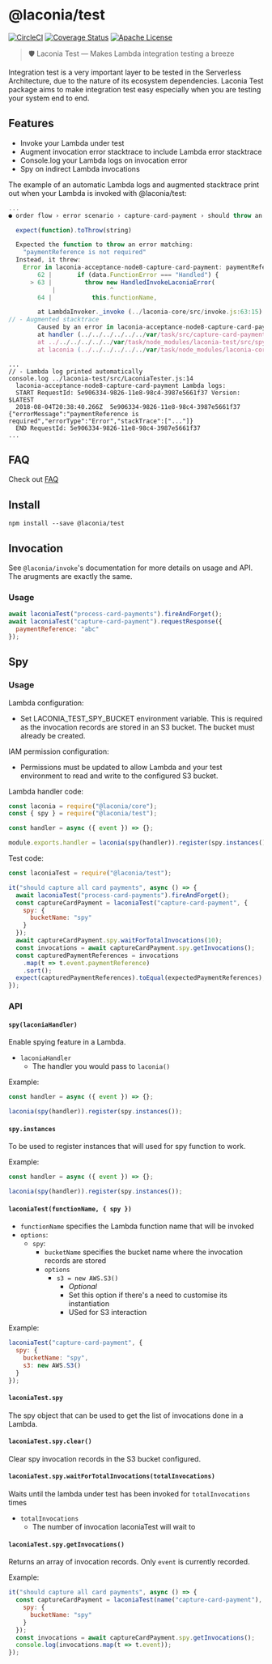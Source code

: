 # @laconia/test

[![CircleCI](https://circleci.com/gh/ceilfors/laconia/tree/master.svg?style=shield)](https://circleci.com/gh/ceilfors/laconia/tree/master)
[![Coverage Status](https://coveralls.io/repos/github/ceilfors/laconia/badge.svg?branch=master)](https://coveralls.io/github/ceilfors/laconia?branch=master)
[![Apache License](https://img.shields.io/badge/license-Apache-blue.svg)](LICENSE)

> 🛡️ Laconia Test — Makes Lambda integration testing a breeze

Integration test is a very important layer to be tested in the Serverless Architecture,
due to the nature of its ecosystem dependencies. Laconia Test package aims to make integration
test easy especially when you are testing your system end to end.

## Features

* Invoke your Lambda under test
* Augment invocation error stacktrace to include Lambda error stacktrace
* Console.log your Lambda logs on invocation error
* Spy on indirect Lambda invocations

The example of an automatic Lambda logs and augmented stacktrace print out when
your Lambda is invoked with @laconia/test:

```js
...
● order flow › error scenario › capture-card-payment › should throw an error when paymentReference is not defined

  expect(function).toThrow(string)

  Expected the function to throw an error matching:
    "paymentReference is not required"
  Instead, it threw:
    Error in laconia-acceptance-node8-capture-card-payment: paymentReference is required
        62 |       if (data.FunctionError === "Handled") {
      > 63 |         throw new HandledInvokeLaconiaError(
            |               ^
        64 |           this.functionName,

        at LambdaInvoker._invoke (../laconia-core/src/invoke.js:63:15)
// - Augmented stacktrace
        Caused by an error in laconia-acceptance-node8-capture-card-payment Lambda:
        at handler (../../../../../../var/task/src/capture-card-payment.js:6:11)
        at ../../../../../../var/task/node_modules/laconia-test/src/spy.js:9:41
        at laconia (../../../../../../var/task/node_modules/laconia-core/src/laconia.js:12:28)
```

```
...
// - Lambda log printed automatically
console.log ../laconia-test/src/LaconiaTester.js:14
  laconia-acceptance-node8-capture-card-payment Lambda logs:
  START RequestId: 5e906334-9826-11e8-98c4-3987e5661f37 Version: $LATEST
  2018-08-04T20:38:40.266Z	5e906334-9826-11e8-98c4-3987e5661f37	{"errorMessage":"paymentReference is required","errorType":"Error","stackTrace":["..."]}
  END RequestId: 5e906334-9826-11e8-98c4-3987e5661f37
...
```

## FAQ

Check out [FAQ](https://github.com/ceilfors/laconia#faq)

## Install

```
npm install --save @laconia/test
```

## Invocation

See `@laconia/invoke`'s documentation for more details on usage and API. The arugments are exactly the same.

### Usage

```js
await laconiaTest("process-card-payments").fireAndForget();
await laconiaTest("capture-card-payment").requestResponse({
  paymentReference: "abc"
});
```

## Spy

### Usage

Lambda configuration:

* Set LACONIA_TEST_SPY_BUCKET environment variable. This is required as the invocation
  records are stored in an S3 bucket. The bucket must already be created.

IAM permission configuration:

* Permissions must be updated to allow Lambda and your test environment to read and write to the configured S3 bucket.

Lambda handler code:

```js
const laconia = require("@laconia/core");
const { spy } = require("@laconia/test");

const handler = async ({ event }) => {};

module.exports.handler = laconia(spy(handler)).register(spy.instances());
```

Test code:

```js
const laconiaTest = require("@laconia/test");

it("should capture all card payments", async () => {
  await laconiaTest("process-card-payments").fireAndForget();
  const captureCardPayment = laconiaTest("capture-card-payment", {
    spy: {
      bucketName: "spy"
    }
  });
  await captureCardPayment.spy.waitForTotalInvocations(10);
  const invocations = await captureCardPayment.spy.getInvocations();
  const capturedPaymentReferences = invocations
    .map(t => t.event.paymentReference)
    .sort();
  expect(capturedPaymentReferences).toEqual(expectedPaymentReferences);
});
```

### API

#### `spy(laconiaHandler)`

Enable spying feature in a Lambda.

* `laconiaHandler`
  * The handler you would pass to `laconia()`

Example:

```js
const handler = async ({ event }) => {};

laconia(spy(handler)).register(spy.instances());
```

#### `spy.instances`

To be used to register instances that will used for spy function to work.

Example:

```js
const handler = async ({ event }) => {};

laconia(spy(handler)).register(spy.instances());
```

#### `laconiaTest(functionName, { spy })`

* `functionName` specifies the Lambda function name that will be invoked
* `options`:
  * `spy`:
    * `bucketName` specifies the bucket name where the invocation records are stored
    * `options`
      * `s3 = new AWS.S3()`
        * _Optional_
        * Set this option if there's a need to customise its instantiation
        * USed for S3 interaction

Example:

```js
laconiaTest("capture-card-payment", {
  spy: {
    bucketName: "spy",
    s3: new AWS.S3()
  }
});
```

#### `laconiaTest.spy`

The spy object that can be used to get the list of invocations done
in a Lambda.

#### `laconiaTest.spy.clear()`

Clear spy invocation records in the S3 bucket configured.

#### `laconiaTest.spy.waitForTotalInvocations(totalInvocations)`

Waits until the lambda under test has been invoked for `totalInvocations` times

* `totalInvocations`
  * The number of invocation laconiaTest will wait to

#### `laconiaTest.spy.getInvocations()`

Returns an array of invocation records. Only `event` is currently recorded.

Example:

```js
it("should capture all card payments", async () => {
  const captureCardPayment = laconiaTest(name("capture-card-payment"), {
    spy: {
      bucketName: "spy"
    }
  });
  const invocations = await captureCardPayment.spy.getInvocations();
  console.log(invocations.map(t => t.event));
});
```
